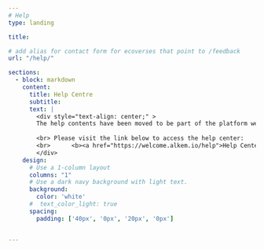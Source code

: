 ```yaml
---
# Help
type: landing

title:

# add alias for contact form for ecoverses that point to /feedback 
url: "/help/"

sections:
  - block: markdown
    content:
      title: Help Centre
      subtitle: 
      text: |
        <div style="text-align: center;" >
        The help contents have been moved to be part of the platform website.
         
        <br> Please visit the link below to access the help center:  
        <br>      <b><a href="https://welcome.alkem.io/help">Help Center</a></b>
        </div>
    design:
      # Use a 1-column layout
      columns: "1"
      # Use a dark navy background with light text.
      background:
        color: 'white'
      #  text_color_light: true
      spacing:
        padding: ['40px', '0px', '20px', '0px']


---
```

